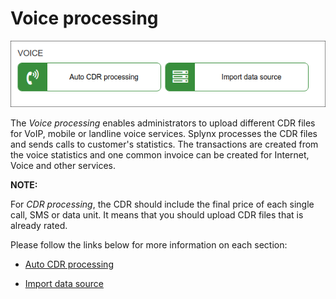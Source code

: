 Voice processing
================

![Voice](voice.png)

The *Voice processing* enables administrators to upload different CDR files for VoIP, mobile or landline voice services. Splynx processes the CDR files and sends calls to customer's statistics. The transactions are created from the voice statistics and one common invoice can be created for Internet, Voice and other services.

**NOTE:**

For *CDR processing*, the CDR should include the final price of each single call, SMS or data unit. It means that you should upload CDR files that is already rated.

Please follow the links below for more information on each section:

* [Auto CDR processing](configuration/voice/auto_cdr_processing/auto_cdr_processing.md)

* [Import data source](configuration/voice/import_data_source/import_data_source.md)

